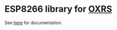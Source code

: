 # ESP8266 library for [OXRS](https://oxrs.io)

See [here](https://oxrs.io/docs/libraries/esp8266-library.html) for documentation.
